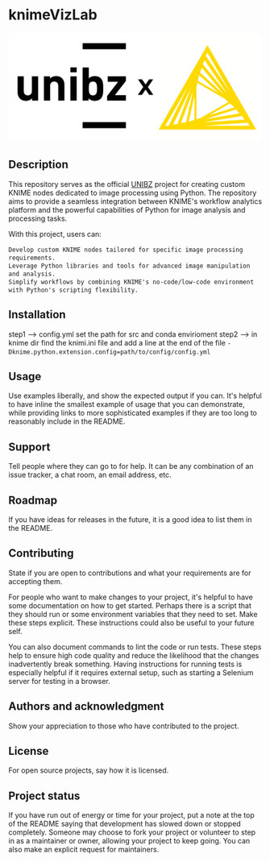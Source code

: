 # knimeVizLab

![alt text](LogoProject.png)

## Description
This repository serves as the official [UNIBZ](www.unibz.it) project for creating custom KNIME nodes dedicated to image processing using Python. The repository aims to provide a seamless integration between KNIME's workflow analytics platform and the powerful capabilities of Python for image analysis and processing tasks.

With this project, users can:

    Develop custom KNIME nodes tailored for specific image processing requirements.
    Leverage Python libraries and tools for advanced image manipulation and analysis.
    Simplify workflows by combining KNIME's no-code/low-code environment with Python's scripting flexibility.


## Installation
step1 --> config.yml set the path for src and conda envirioment
step2 --> in knime dir find the knimi.ini file and add a line at the end of the file
`-Dknime.python.extension.config=path/to/config/config.yml`


## Usage
Use examples liberally, and show the expected output if you can. It's helpful to have inline the smallest example of usage that you can demonstrate, while providing links to more sophisticated examples if they are too long to reasonably include in the README.

## Support
Tell people where they can go to for help. It can be any combination of an issue tracker, a chat room, an email address, etc.

## Roadmap
If you have ideas for releases in the future, it is a good idea to list them in the README.

## Contributing
State if you are open to contributions and what your requirements are for accepting them.

For people who want to make changes to your project, it's helpful to have some documentation on how to get started. Perhaps there is a script that they should run or some environment variables that they need to set. Make these steps explicit. These instructions could also be useful to your future self.

You can also document commands to lint the code or run tests. These steps help to ensure high code quality and reduce the likelihood that the changes inadvertently break something. Having instructions for running tests is especially helpful if it requires external setup, such as starting a Selenium server for testing in a browser.

## Authors and acknowledgment
Show your appreciation to those who have contributed to the project.

## License
For open source projects, say how it is licensed.

## Project status
If you have run out of energy or time for your project, put a note at the top of the README saying that development has slowed down or stopped completely. Someone may choose to fork your project or volunteer to step in as a maintainer or owner, allowing your project to keep going. You can also make an explicit request for maintainers.
